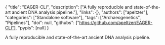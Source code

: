 {
  "title": "EAGER-CLI",
  "description": ["A fully reproducible and state-of-the-art ancient DNA analysis pipeline."],
  "links": {},
  "authors": ["apeltzer"],
  "categories": ["Standalone software"],
  "tags": ["Archaeogenetics", "Pipelines"],
  "doi": null,
  "githubs": ["https://github.com/apeltzer/EAGER-CLI"],
  "pypis": [null]
}

<!-- Generated by csv2md.R – do not edit by hand -->

A fully reproducible and state-of-the-art ancient DNA analysis pipeline.